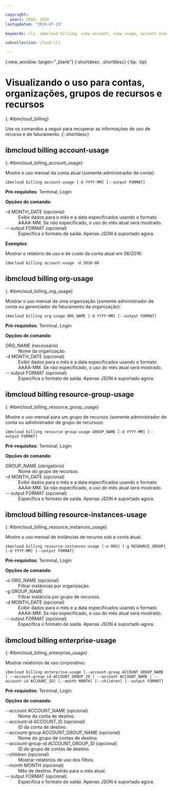 ```yaml
---

copyright:
  years: 2018, 2019
lastupdated: "2019-07-29"

keywords: cli, ibmcloud billing, view account, view usage, account usage, resource groups, resources, org-usage

subcollection: cloud-cli

---
```


{:new_window: target="_blank"}
{:shortdesc: .shortdesc}
{:tip: .tip}

# Visualizando o uso para contas, organizações, grupos de recursos e recursos 
{: #ibmcloud_billing}

Use os comandos a seguir para recuperar as informações de uso de recurso e de faturamento.
{: shortdesc}
 
## ibmcloud billing account-usage
{: #ibmcloud_billing_account_usage}

Mostre o uso mensal da conta atual (somente administrador de conta):
```
ibmcloud billing account-usage [-d YYYY-MM] [--output FORMAT]
```

<strong>Pré-requisitos</strong>: Terminal, Login

<strong>Opções de comando</strong>:

<dl>
  <dt>-d MONTH_DATE (opcional)</dt>
  <dd>Exibir dados para o mês e a data especificados usando o formato AAAA-MM. Se não especificado, o uso do mês atual será mostrado.</dd>
  <dt>-- output FORMAT (opcional)</dt>
  <dd>Especifica o formato de saída. Apenas JSON é suportado agora.</dd>
</dl>

<strong>Exemplos</strong>:

Mostrar o relatório de uso e de custo da conta atual em 06/2016:
```
ibmcloud billing account-usage -d 2016-06
```

## ibmcloud billing org-usage
{: #ibmcloud_billing_org_usage}

Mostrar o uso mensal de uma organização (somente administrador de conta ou gerenciador de faturamento da organização):
```
ibmcloud billing org-usage ORG_NAME [-d YYYY-MM] [--output FORMAT]
```

<strong>Pré-requisitos</strong>: Terminal, Login

<strong>Opções de comando</strong>:

<dl>
  <dt>ORG_NAME (necessário)</dt>
  <dd>Nome da organização.</dd>
  <dt>-d MONTH_DATE (opcional)</dt>
  <dd>Exibir dados para o mês e a data especificados usando o formato AAAA-MM. Se não especificado, o uso do mês atual será mostrado.</dd>
  <dt>-- output FORMAT (opcional)</dt>
  <dd>Especifica o formato de saída. Apenas JSON é suportado agora.</dd>
</dl>

## ibmcloud billing resource-group-usage
{: #ibmcloud_billing_resource_group_usage}

Mostre o uso mensal para um grupo de recursos (somente administrador de conta ou administrador de grupo de recursos):
```
ibmcloud billing resource-group-usage GROUP_NAME [-d YYYY-MM] [--output FORMAT]
```

<strong>Pré-requisitos</strong>: Terminal, Login

<strong>Opções de comando</strong>:

<dl>
  <dt>GROUP_NAME (obrigatório)</dt>
  <dd>Nome do grupo de recursos.</dd>
  <dt>-d MONTH_DATE (opcional)</dt>
  <dd>Exibir dados para o mês e a data especificados usando o formato AAAA-MM. Se não especificado, o uso do mês atual será mostrado.</dd>
  <dt>-- output FORMAT (opcional)</dt>
  <dd>Especifica o formato de saída. Apenas JSON é suportado agora.</dd>
</dl>

## ibmcloud billing resource-instances-usage
{: #ibmcloud_billing_resource_instances_usage}

Mostre o uso mensal de instâncias de recurso sob a conta atual:
```
ibmcloud billing resource-instances-usage [-o ORG] [-g RESOURCE_GROUP] [-d YYYY-MM] [--output FORMAT]
```

<strong>Pré-requisitos</strong>: Terminal, Login

<strong>Opções de comando</strong>:

<dl>
  <dt>-o ORG_NAME (opcional)</dt>
  <dd>Filtrar instâncias por organização.</dd>
  <dt>-g GROUP_NAME</dt>
  <dd>Filtrar instância por grupo de recursos.</dd>
  <dt>-d MONTH_DATE (opcional)</dt>
  <dd>Exibir dados para o mês e a data especificados usando o formato AAAA-MM. Se não especificado, o uso do mês atual será mostrado.</dd>
  <dt>-- output FORMAT (opcional)</dt>
  <dd>Especifica o formato de saída. Apenas JSON é suportado agora.</dd>
</dl>

## ibmcloud billing enterprise-usage
{: #ibmcloud_billing_enterprise_usage}

Mostrar relatórios de uso corporativo:
```
ibmcloud billing enterprise-usage [--account-group ACCOUNT_GROUP_NAME | --account-group-id ACCOUNT_GROUP_ID | --account ACCOUNT_NAME | --account-id ACCOUNT_ID] [--month MONTH] [--children] [--output FORMAT]
```

<strong>Pré-requisitos</strong>: Terminal, Login

<strong>Opções de comando</strong>:

<dl>
  <dt>--account ACCOUNT_NAME (opcional)</dt>
  <dd>Nome da conta de destino.</dd>
  <dt>--account-id ACCOUNT_ID (opcional)</dt>
  <dd>ID da conta de destino.</dd>
  <dt>--account-group ACCOUNT_GROUP_NAME (opcional)</dt>
  <dd>Nome do grupo de contas de destino.</dd>
  <dt>--account-group-id ACCOUNT_GROUP_ID (opcional)</dt>
  <dd>ID do grupo de contas de destino.</dd>
  <dt>--children (opcional)</dt>
  <dd>Mostrar relatórios de uso dos filhos.</dd>
  <dt>--month MONTH (opcional)</dt>
  <dd>Mês de destino. Padrão para o mês atual.</dd>
  <dt>-- output FORMAT (opcional)</dt>
  <dd>Especifica o formato de saída. Apenas JSON é suportado agora.</dd>
</dl>
